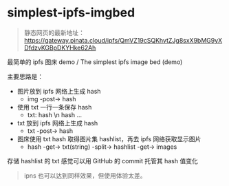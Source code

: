 # simplest-ipfs-imgbed

> 静态网页的最新地址：https://gateway.pinata.cloud/ipfs/QmVZ19cSQKhvtZJg8sxX9bMG9yXDfdzvKGBpDKYHke62Ah

最简单的 ipfs 图床 demo / The simplest ipfs image bed (demo) 

主要思路是：

* 图片放到 ipfs 网络上生成 hash
  * img -post-> hash
* 使用 txt 一行一条保存 hash
  * txt: hash \n hash ...
* txt 放到 ipfs 网络上生成 hash
  * txt -post-> hash
* 图床使用 txt hash 取得图片集 hashlist，再去 ipfs 网络获取显示图片
  * hash -get-> txt(string) -split-> hashlist -get-> images

存储 hashlist 的 txt 感觉可以用 GitHub 的 commit 托管其 hash 值变化

> ipns 也可以达到同样效果，但使用体验太差。